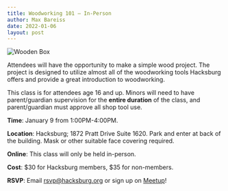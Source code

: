 ```yaml
---
title: Woodworking 101 — In-Person
author: Max Bareiss
date: 2022-01-06
layout: post
---
```


![Wooden Box](//hacksburg.org/images/wooden_box.jpg)

Attendees will have the opportunity to make a simple wood project. The project is designed to utilize almost all of the woodworking tools Hacksburg offers and provide a great introduction to woodworking.

This class is for attendees age 16 and up. Minors will need to have parent/guardian supervision for the **entire duration** of the class, and parent/guardian must approve all shop tool use.

**Time**: January 9 from 1:00PM-4:00PM.

**Location**: Hacksburg; 1872 Pratt Drive Suite 1620. Park and enter at back of the building. Mask or other suitable face covering required.

**Online**: This class will only be held in-person.

**Cost**: $30 for Hacksburg members, $35 for non-members.

**RSVP**: Email [rsvp@hacksburg.org](https://hb.gy/YBbRu) or sign up on [Meetup](https://www.meetup.com/HacksburgVA/events/282572858)!
